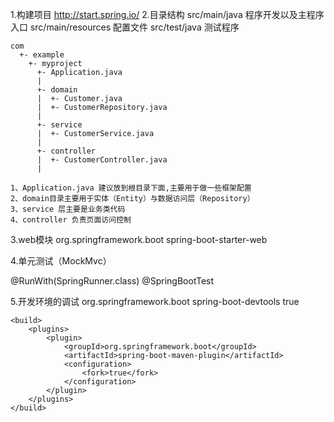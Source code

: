 1.构建项目
    http://start.spring.io/
2.目录结构
    src/main/java 程序开发以及主程序入口
    src/main/resources 配置文件
    src/test/java 测试程序
    
    com
      +- example
        +- myproject
          +- Application.java
          |
          +- domain
          |  +- Customer.java
          |  +- CustomerRepository.java
          |
          +- service
          |  +- CustomerService.java
          |
          +- controller
          |  +- CustomerController.java
          |

    1、Application.java 建议放到根目录下面,主要用于做一些框架配置
    2、domain目录主要用于实体（Entity）与数据访问层（Repository）
    3、service 层主要是业务类代码
    4、controller 负责页面访问控制
    
3.web模块
    <dependency>
            <groupId>org.springframework.boot</groupId>
            <artifactId>spring-boot-starter-web</artifactId>
     </dependency>
     
4.单元测试（MockMvc）

@RunWith(SpringRunner.class)
@SpringBootTest

5.开发环境的调试
<dependency>
	<groupId>org.springframework.boot</groupId>
	<artifactId>spring-boot-devtools</artifactId>
	<optional>true</optional>
</dependency>


	<build>
		<plugins>
			<plugin>
				<groupId>org.springframework.boot</groupId>
				<artifactId>spring-boot-maven-plugin</artifactId>
				<configuration>
					<fork>true</fork>
				</configuration>
			</plugin>
		</plugins>
	</build>